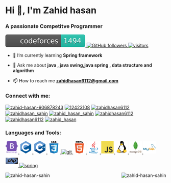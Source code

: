 <h1>Hi 👋, I'm Zahid hasan</h1>
<h3>A passionate Competitve Programmer</h3>


   <a href="https://codeforces.com/profile/Zahid_Hasan_Sahin">
    <img src="https://github.com/zahid-hasan-sahin/zahid-hasan-sahin/blob/main/codeforces/max_rating.svg" alt="Leet code rating" />
  </a>
 
  <a href="https://github.com/zahid-hasan-sahin?tab=followers">
    <img alt="GitHub followers" src="https://img.shields.io/github/followers/zahid-hasan-sahin?color=green&logo=github">
  </a>
  <a href="https://github.com/zahid-hasan-sahin/">
    <img src="https://komarev.com/ghpvc/?username=zahid-hasan-sahin" alt="visitors" />
  </a>

- 🌱 I’m currently learning **Spring framework**

- 💬 Ask me about **java , java swing,java spring , data structure and algorithm**

- 📫 How to reach me **zahidhasan6112@gmail.com**

<h3 align="left">Connect with me:</h3>
<p align="left">
<a href="https://linkedin.com/in/zahid-hasan-906878243" target="blank"><img align="center" src="https://raw.githubusercontent.com/rahuldkjain/github-profile-readme-generator/master/src/images/icons/Social/linked-in-alt.svg" alt="zahid-hasan-906878243" height="30" width="40" /></a>
<a href="https://stackoverflow.com/users/12423108" target="blank"><img align="center" src="https://raw.githubusercontent.com/rahuldkjain/github-profile-readme-generator/master/src/images/icons/Social/stack-overflow.svg" alt="12423108" height="30" width="40" /></a>
<a href="https://fb.com/zahidhasan6112" target="blank"><img align="center" src="https://raw.githubusercontent.com/rahuldkjain/github-profile-readme-generator/master/src/images/icons/Social/facebook.svg" alt="zahidhasan6112" height="30" width="40" /></a>
<a href="https://www.hackerrank.com/zahidhasan_sahin" target="blank"><img align="center" src="https://raw.githubusercontent.com/rahuldkjain/github-profile-readme-generator/master/src/images/icons/Social/hackerrank.svg" alt="zahidhasan_sahin" height="30" width="40" /></a>
<a href="https://codeforces.com/profile/zahid_hasan_sahin" target="blank"><img align="center" src="https://raw.githubusercontent.com/rahuldkjain/github-profile-readme-generator/master/src/images/icons/Social/codeforces.svg" alt="zahid_hasan_sahin" height="30" width="40" /></a>
<a href="https://www.hackerearth.com/zahidhasan6112" target="blank"><img align="center" src="https://raw.githubusercontent.com/rahuldkjain/github-profile-readme-generator/master/src/images/icons/Social/hackerearth.svg" alt="zahidhasan6112" height="30" width="40" /></a>
<a href="https://auth.geeksforgeeks.org/user/zahidhasan6112" target="blank"><img align="center" src="https://raw.githubusercontent.com/rahuldkjain/github-profile-readme-generator/master/src/images/icons/Social/geeks-for-geeks.svg" alt="zahidhasan6112" height="30" width="40" /></a>
<a href="https://www.topcoder.com/members/zahid_hasan" target="blank"><img align="center" src="https://raw.githubusercontent.com/rahuldkjain/github-profile-readme-generator/master/src/images/icons/Social/topcoder.svg" alt="zahid_hasan" height="30" width="40" /></a>
</p>

<h3 align="left">Languages and Tools:</h3>
<p align="left"> <a href="https://getbootstrap.com" target="_blank" rel="noreferrer"> <img src="https://raw.githubusercontent.com/devicons/devicon/master/icons/bootstrap/bootstrap-plain-wordmark.svg" alt="bootstrap" width="40" height="40"/> </a> <a href="https://www.cprogramming.com/" target="_blank" rel="noreferrer"> <img src="https://raw.githubusercontent.com/devicons/devicon/master/icons/c/c-original.svg" alt="c" width="40" height="40"/> </a> <a href="https://www.w3schools.com/cpp/" target="_blank" rel="noreferrer"> <img src="https://raw.githubusercontent.com/devicons/devicon/master/icons/cplusplus/cplusplus-original.svg" alt="cplusplus" width="40" height="40"/> </a> <a href="https://www.w3schools.com/css/" target="_blank" rel="noreferrer"> <img src="https://raw.githubusercontent.com/devicons/devicon/master/icons/css3/css3-original-wordmark.svg" alt="css3" width="40" height="40"/> </a> <a href="https://git-scm.com/" target="_blank" rel="noreferrer"> <img src="https://www.vectorlogo.zone/logos/git-scm/git-scm-icon.svg" alt="git" width="40" height="40"/> </a> <a href="https://www.w3.org/html/" target="_blank" rel="noreferrer"> <img src="https://raw.githubusercontent.com/devicons/devicon/master/icons/html5/html5-original-wordmark.svg" alt="html5" width="40" height="40"/> </a> <a href="https://www.java.com" target="_blank" rel="noreferrer"> <img src="https://raw.githubusercontent.com/devicons/devicon/master/icons/java/java-original.svg" alt="java" width="40" height="40"/> </a> <a href="https://developer.mozilla.org/en-US/docs/Web/JavaScript" target="_blank" rel="noreferrer"> <img src="https://raw.githubusercontent.com/devicons/devicon/master/icons/javascript/javascript-original.svg" alt="javascript" width="40" height="40"/> </a> <a href="https://www.linux.org/" target="_blank" rel="noreferrer"> <img src="https://raw.githubusercontent.com/devicons/devicon/master/icons/linux/linux-original.svg" alt="linux" width="40" height="40"/> </a> <a href="https://www.mongodb.com/" target="_blank" rel="noreferrer"> <img src="https://raw.githubusercontent.com/devicons/devicon/master/icons/mongodb/mongodb-original-wordmark.svg" alt="mongodb" width="40" height="40"/> </a> <a href="https://www.mysql.com/" target="_blank" rel="noreferrer"> <img src="https://raw.githubusercontent.com/devicons/devicon/master/icons/mysql/mysql-original-wordmark.svg" alt="mysql" width="40" height="40"/> </a> <a href="https://www.php.net" target="_blank" rel="noreferrer"> <img src="https://raw.githubusercontent.com/devicons/devicon/master/icons/php/php-original.svg" alt="php" width="40" height="40"/> </a> <a href="https://spring.io/" target="_blank" rel="noreferrer"> <img src="https://www.vectorlogo.zone/logos/springio/springio-icon.svg" alt="spring" width="40" height="40"/> </a> </p>

<p><img align="left" src="https://github-readme-stats.vercel.app/api/top-langs?username=zahid-hasan-sahin&show_icons=true&locale=en&layout=compact" alt="zahid-hasan-sahin" / widht="45%"></p>

<p>&nbsp;<img align="right" src="https://github-readme-stats.vercel.app/api?username=zahid-hasan-sahin&show_icons=true&locale=en" alt="zahid-hasan-sahin"  widht="45%" /></p>


